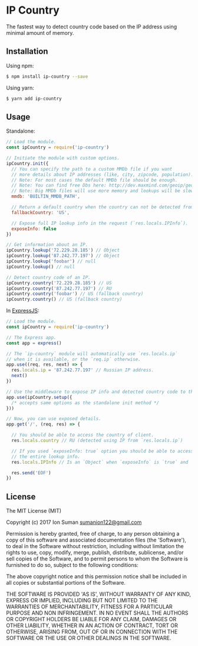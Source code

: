 
# IP Country

The fastest way to detect country code based on the IP address
using minimal amount of memory.

## Installation

Using npm:

```bash
$ npm install ip-country --save
```

Using yarn:

```bash
$ yarn add ip-country
```

## Usage

Standalone:

```js
// Load the module.
const ipCountry = require('ip-country')

// Initiate the module with custom options.
ipCountry.init({
  // You can specify the path to a custom MMDb file if you want
  // more details about IP addresses (like, city, zipcode, population).
  // Note: For most cases the default MMDb file should be enough.
  // Note: You can find free Dbs here: http://dev.maxmind.com/geoip/geoip2/geolite2/
  // Note: Big MMDb files will use more memory and lookups will be slower.
  mmdb: 'BUILTIN_MMDB_PATH',

  // Return a default country when the country can not be detected from the IP.
  fallbackCountry: 'US',

  // Expose full IP lookup info in the request (`res.locals.IPInfo`).
  exposeInfo: false
})

// Get information about an IP.
ipCountry.lookup('72.229.28.185') // Object
ipCountry.lookup('87.242.77.197') // Object
ipCountry.lookup('foobar') // null
ipCountry.lookup() // null

// Detect country code of an IP.
ipCountry.country('72.229.28.185') // US
ipCountry.country('87.242.77.197') // RU
ipCountry.country('foobar') // US (fallback country)
ipCountry.country() // US (fallback country)
```

In [ExpressJS](http://expressjs.com/):

```js
// Load the module.
const ipCountry = require('ip-country')

// The Express app.
const app = express()

// The `ip-country` module will automatically use `res.locals.ip`
// when it is available, or the `req.ip` otherwise.
app.use((req, res, next) => {
  res.locals.ip = '87.242.77.197' // Russian IP address.
  next()
})

// Use the middleware to expose IP info and detected country code to the request.
app.use(ipCountry.setup({
  /* accepts same options as the standalone init method */
}))

// Now, you can use exposed details.
app.get('/', (req, res) => {

  // You should be able to access the country of client.
  res.locals.country // RU (detected using IP from `res.locals.ip`)

  // If you used `exposeInfo: true` option you should be able to access
  // the entire lookup info.
  res.locals.IPInfo // Is an `Object` when `exposeInfo` is `true` and `undefined` otherwise.

  res.send('EOF')
})

```

## License

The MIT License (MIT)

Copyright (c) 2017 Ion Suman <sumanion122@gmail.com>

Permission is hereby granted, free of charge, to any person obtaining
a copy of this software and associated documentation files (the
'Software'), to deal in the Software without restriction, including
without limitation the rights to use, copy, modify, merge, publish,
distribute, sublicense, and/or sell copies of the Software, and to
permit persons to whom the Software is furnished to do so, subject to
the following conditions:

The above copyright notice and this permission notice shall be
included in all copies or substantial portions of the Software.

THE SOFTWARE IS PROVIDED 'AS IS', WITHOUT WARRANTY OF ANY KIND,
EXPRESS OR IMPLIED, INCLUDING BUT NOT LIMITED TO THE WARRANTIES OF
MERCHANTABILITY, FITNESS FOR A PARTICULAR PURPOSE AND NON INFRINGEMENT.
IN NO EVENT SHALL THE AUTHORS OR COPYRIGHT HOLDERS BE LIABLE FOR ANY
CLAIM, DAMAGES OR OTHER LIABILITY, WHETHER IN AN ACTION OF CONTRACT,
TORT OR OTHERWISE, ARISING FROM, OUT OF OR IN CONNECTION WITH THE
SOFTWARE OR THE USE OR OTHER DEALINGS IN THE SOFTWARE.
